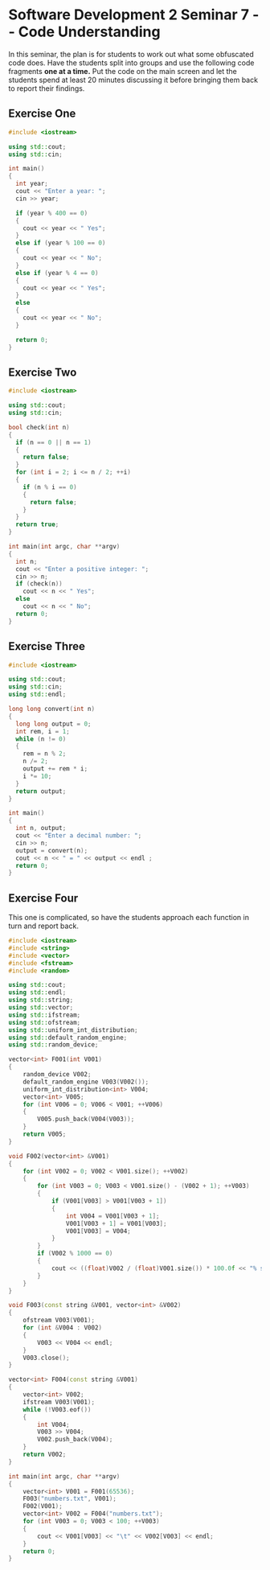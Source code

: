 # Software Development 2 Seminar 7 -- Code Understanding

In this seminar, the plan is for students to work out what some obfuscated code does. Have the students split into groups and use the following code fragments **one at a time.** Put the code on the main screen and let the students spend at least 20 minutes discussing it before bringing them back to report their findings.

## Exercise One

```c++
#include <iostream>

using std::cout;
using std::cin;

int main() 
{
  int year;
  cout << "Enter a year: ";
  cin >> year;

  if (year % 400 == 0) 
  {
    cout << year << " Yes";
  }
  else if (year % 100 == 0) 
  {
    cout << year << " No";
  }
  else if (year % 4 == 0) 
  {
    cout << year << " Yes";
  }
  else 
  {
    cout << year << " No";
  }

  return 0;
}
```

## Exercise Two

```cpp
#include <iostream>

using std::cout;
using std::cin;

bool check(int n) 
{
  if (n == 0 || n == 1) 
  {
    return false;
  }
  for (int i = 2; i <= n / 2; ++i) 
  {
    if (n % i == 0) 
    {
      return false;
    }
  }
  return true;
}

int main(int argc, char **argv) 
{
  int n;
  cout << "Enter a positive integer: ";
  cin >> n;
  if (check(n))
    cout << n << " Yes";
  else
    cout << n << " No";
  return 0;
}
```

## Exercise Three

```c++
#include <iostream>

using std::cout;
using std::cin;
using std::endl;

long long convert(int n) 
{
  long long output = 0;
  int rem, i = 1;
  while (n != 0) 
  {
    rem = n % 2;
    n /= 2;
    output += rem * i;
    i *= 10;
  }
  return output;
}

int main() 
{
  int n, output;
  cout << "Enter a decimal number: ";
  cin >> n;
  output = convert(n);
  cout << n << " = " << output << endl ;
  return 0;
}
```

## Exercise Four

This one is complicated, so have the students approach each function in turn and report back.

```c++
#include <iostream>
#include <string>
#include <vector>
#include <fstream>
#include <random>

using std::cout;
using std::endl;
using std::string;
using std::vector;
using std::ifstream;
using std::ofstream;
using std::uniform_int_distribution;
using std::default_random_engine;
using std::random_device;

vector<int> F001(int V001) 
{ 
    random_device V002;
    default_random_engine V003(V002());
    uniform_int_distribution<int> V004;
    vector<int> V005;
	for (int V006 = 0; V006 < V001; ++V006) 
    { 
        V005.push_back(V004(V003));
    } 
    return V005; 
}

void F002(vector<int> &V001) 
{ 
    for (int V002 = 0; V002 < V001.size(); ++V002) 
    {
		for (int V003 = 0; V003 < V001.size() - (V002 + 1); ++V003) 
        {
			if (V001[V003] > V001[V003 + 1]) 
            { 
                int V004 = V001[V003 + 1]; 
                V001[V003 + 1] = V001[V003]; 
                V001[V003] = V004; 
            }
        }
		if (V002 % 1000 == 0) 
        { 
            cout << ((float)V002 / (float)V001.size()) * 100.0f << "% sorted" << endl; 
        }
    }
}

void F003(const string &V001, vector<int> &V002) 
{ 
    ofstream V003(V001);
	for (int &V004 : V002) 
    { 
        V003 << V004 << endl; 
    } 
    V003.close(); 
}

vector<int> F004(const string &V001) 
{ 
    vector<int> V002; 
    ifstream V003(V001);
	while (!V003.eof()) 
    { 
        int V004; 
        V003 >> V004; 
        V002.push_back(V004); 
    } 
    return V002; 
}

int main(int argc, char **argv)
{ 
    vector<int> V001 = F001(65536);
    F003("numbers.txt", V001);
    F002(V001);
    vector<int> V002 = F004("numbers.txt");
	for (int V003 = 0; V003 < 100; ++V003)
    { 
        cout << V001[V003] << "\t" << V002[V003] << endl; 
    } 
    return 0;
}
```


